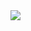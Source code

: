 <a href="https://github.com/anuraghazra/github-readme-stats">
  <img align="center" src="https://github-readme-stats.vercel.app/api/top-langs/?username=matsushun1&langs_count=8&hide=html&theme=tokyonight5"/>
</a>
